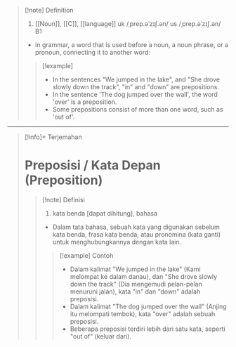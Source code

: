 >[!note] Definition
>1. [[Noun]], [[C]], [[language]]
uk  /ˌprep.əˈzɪʃ.ən/ us  /ˌprep.əˈzɪʃ.ən/
B1
>- in grammar, a word that is used before a noun, a noun phrase, or a pronoun, connecting it to another word:
> > [!example] 
> > - In the sentences "We jumped in the lake", and "She drove slowly down the track", "in" and "down" are prepositions.
> > - In the sentence 'The dog jumped over the wall', the word 'over' is a preposition.
> > - Some prepositions consist of more than one word, such as 'out of'.

---

>[!info]+ Terjemahan
> # Preposisi / Kata Depan (Preposition)
> > [!note] Definisi
> > 1. kata benda [dapat dihitung], bahasa
> > - Dalam tata bahasa, sebuah kata yang digunakan sebelum kata benda, frasa kata benda, atau pronomina (kata ganti) untuk menghubungkannya dengan kata lain.
> > > [!example] Contoh
> > > - Dalam kalimat "We jumped in the lake" (Kami melompat ke dalam danau), dan "She drove slowly down the track" (Dia mengemudi pelan-pelan menuruni jalan), kata "in" dan "down" adalah preposisi.
> > > - Dalam kalimat "The dog jumped over the wall" (Anjing itu melompati tembok), kata "over" adalah sebuah preposisi.
> > > - Beberapa preposisi terdiri lebih dari satu kata, seperti "out of" (keluar dari).